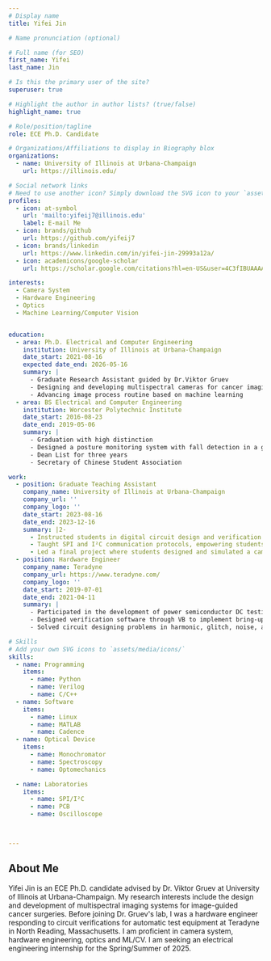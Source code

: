 ```yaml
---
# Display name
title: Yifei Jin

# Name pronunciation (optional)

# Full name (for SEO)
first_name: Yifei
last_name: Jin

# Is this the primary user of the site?
superuser: true

# Highlight the author in author lists? (true/false)
highlight_name: true

# Role/position/tagline
role: ECE Ph.D. Candidate

# Organizations/Affiliations to display in Biography blox
organizations:
  - name: University of Illinois at Urbana-Champaign
    url: https://illinois.edu/

# Social network links
# Need to use another icon? Simply download the SVG icon to your `assets/media/icons/` folder.
profiles:
  - icon: at-symbol
    url: 'mailto:yifeij7@illinois.edu'
    label: E-mail Me
  - icon: brands/github
    url: https://github.com/yifeij7
  - icon: brands/linkedin
    url: https://www.linkedin.com/in/yifei-jin-29993a12a/
  - icon: academicons/google-scholar
    url: https://scholar.google.com/citations?hl=en-US&user=4C3fIBUAAAAJ

interests:
  - Camera System
  - Hardware Engineering
  - Optics
  - Machine Learning/Computer Vision


education:
  - area: Ph.D. Electrical and Computer Engineering
    institution: University of Illinois at Urbana-Champaign
    date_start: 2021-08-16
    expected date_end: 2026-05-16
    summary: |
      - Graduate Research Assistant guided by Dr.Viktor Gruev
      - Designing and developing multispectral cameras for cancer imaging
      - Advancing image process routine based on machine learning
  - area: BS Electrical and Computer Engineering
    institution: Worcester Polytechnic Institute
    date_start: 2016-08-23
    date_end: 2019-05-06
    summary: |
      - Graduation with high distinction
      - Designed a posture monitoring system with fall detection in a group of three.
      - Dean List for three years
      - Secretary of Chinese Student Association 

work:
  - position: Graduate Teaching Assistant
    company_name: University of Illinois at Urbana-Champaign
    company_url: ''
    company_logo: ''
    date_start: 2023-08-16
    date_end: 2023-12-16
    summary: |2-
      - Instructed students in digital circuit design and verification on FPGA, covering fundamental design concepts
      - Taught SPI and I²C communication protocols, empowering students to integrate multiple sensors effectively
      - Led a final project where students designed and simulated a camera system based on FPGA through Verilog featuring real-time object tracking
  - position: Hardware Engineer
    company_name: Teradyne
    company_url: https://www.teradyne.com/
    company_logo: ''
    date_start: 2019-07-01
    date_end: 2021-04-11
    summary: |
      - Participated in the development of power semiconductor DC testing instrument HVVI (high-voltage VI channel) module for UltraFLEXplus Semiconductor Test Platform 
      - Designed verification software through VB to implement bring-up and verification tests of circuit designs
      - Solved circuit designing problems in harmonic, glitch, noise, and bandwidth limitations 

# Skills
# Add your own SVG icons to `assets/media/icons/`
skills:
  - name: Programming
    items:
      - name: Python
      - name: Verilog    
      - name: C/C++
  - name: Software
    items:
      - name: Linux
      - name: MATLAB
      - name: Cadence 
  - name: Optical Device 
    items:
      - name: Monochromator
      - name: Spectroscopy
      - name: Optomechanics  

  - name: Laboratories
    items:
      - name: SPI/I²C
      - name: PCB
      - name: Oscilloscope  

  

---
```


## About Me
Yifei Jin is an ECE Ph.D. candidate advised by Dr. Viktor Gruev at University of Illinois at Urbana-Champaign. My research interests include the design and development of multispectral imaging systems for image-guided cancer surgeries. Before joining Dr. Gruev's lab, I was a hardware engineer responding to circuit verifications for automatic test equipment at Teradyne in North Reading, Massachusetts. I am proficient in camera system, hardware engineering, optics and ML/CV. I am seeking an electrical engineering internship for the Spring/Summer of 2025.